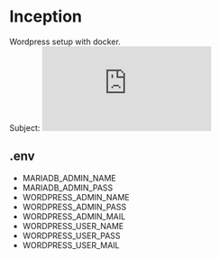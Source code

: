# Inception
Wordpress setup with docker.<br/>
Subject: ![en.subject.pdf](https://github.com/TheoGuerin64/Inception/blob/main/en.subject.pdf?raw=true)

## .env
 - MARIADB_ADMIN_NAME
 - MARIADB_ADMIN_PASS
 - WORDPRESS_ADMIN_NAME
 - WORDPRESS_ADMIN_PASS
 - WORDPRESS_ADMIN_MAIL
 - WORDPRESS_USER_NAME
 - WORDPRESS_USER_PASS
 - WORDPRESS_USER_MAIL
